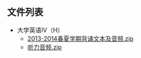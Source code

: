 

## 文件列表

- 大学英语Ⅳ（H）
    - [2013-2014春夏学期背诵文本及音频.zip](https%3A//github.com/QSCTech/zju-icicles/raw/master/%E5%A4%A7%E5%AD%A6%E8%8B%B1%E8%AF%AD%E2%85%A3%EF%BC%88H%EF%BC%89/2013-2014%E6%98%A5%E5%A4%8F%E5%AD%A6%E6%9C%9F%E8%83%8C%E8%AF%B5%E6%96%87%E6%9C%AC%E5%8F%8A%E9%9F%B3%E9%A2%91.zip)
    - [听力音频.zip](https%3A//github.com/QSCTech/zju-icicles/raw/master/%E5%A4%A7%E5%AD%A6%E8%8B%B1%E8%AF%AD%E2%85%A3%EF%BC%88H%EF%BC%89/%E5%90%AC%E5%8A%9B%E9%9F%B3%E9%A2%91.zip)
